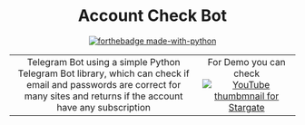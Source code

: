 <h1 align="center">
Account Check Bot
</h1>

<div align="center">

[![forthebadge made-with-python](http://ForTheBadge.com/images/badges/made-with-python.svg)](https://www.python.org/)
 
<div>

<table border="0">
  <tr>
    <td align="center">
      Telegram Bot using a simple <a target="https://python-telegram-bot.readthedocs.io/" >Python Telegram Bot</a> library, which can check if email and passwords are correct for many sites and returns if the account have any subscription
    </td>
    <td align="center">
      For Demo you can check
      <a href="http://tx.me/Acc_CheckBot">
        <img src="https://cdn1.telesco.pe/file/DLngTulb9UNenPYQoQvPURySLfBhOABqkeRlg7Oa_52aE8pCQ8T33HKpgx6Cnirfrr0e7hYdu1tnKRlGI0VxQJxfLHvDZMJBf6fLYoGniH81O8Oq3iGJNwse220TeaKj9-1HfxGjJXYAQrfqUFqF0izOG0fMFiFTdD4VYJD8azjwet6kuTyHEEWwznBHczaZa_BQj9j6RbKiq82ncxObFOpRUfbpEygh71dvi71etFU55dwEvmuIvXAt4GlQ-WNJzNKhkuangOUuQFjbeefKGhu8JhMww6rZQGaShhOteogusdOL4iHyduhNvmICXWY_BvIe2Y1s8SsxOVYZoNkvfw.jpg" alt="YouTube thumbmnail for Stargate" />
      </a>
    </td>
  </tr>
</table>
